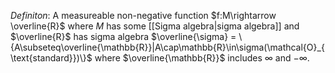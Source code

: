 *Definiton*: A measureable non-negative function $f:M\rightarrow \overline{R}$ where $M$ has some [[Sigma algebra|sigma algebra]] and $\overline{R}$ has sigma algebra $\overline{\sigma} = \{A\subseteq\overline{\mathbb{R}}|A\cap\mathbb{R}\in\sigma(\mathcal{O}_{\text{standard}})\}$ where $\overline{\mathbb{R}}$ includes $\infty$ and $-\infty$.